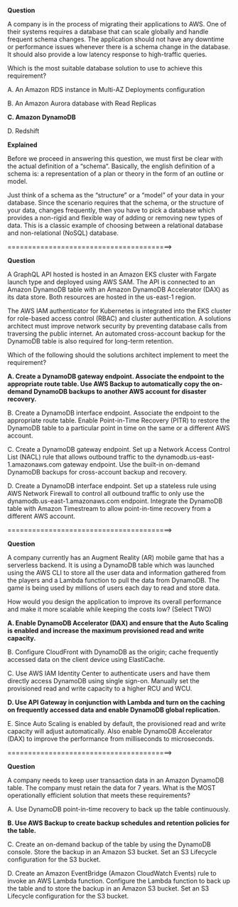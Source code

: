 **Question**

A company is in the process of migrating their applications to AWS. One of their systems requires a database that can scale globally and handle frequent schema changes. The application should not have any downtime or performance issues whenever there is a schema change in the database. It should also provide a low latency response to high-traffic queries.

Which is the most suitable database solution to use to achieve this requirement?

A. An Amazon RDS instance in Multi-AZ Deployments configuration

B. An Amazon Aurora database with Read Replicas

**C. Amazon DynamoDB**

D. Redshift

**Explained**

Before we proceed in answering this question, we must first be clear with the actual definition of a “schema“. Basically, the english definition of a schema is: a representation of a plan or theory in the form of an outline or model.

Just think of a schema as the “structure” or a “model” of your data in your database. Since the scenario requires that the schema, or the structure of your data, changes frequently, then you have to pick a database which provides a non-rigid and flexible way of adding or removing new types of data. This is a classic example of choosing between a relational database and non-relational (NoSQL) database.

========================================>

**Question**

A GraphQL API hosted is hosted in an Amazon EKS cluster with Fargate launch type and deployed using AWS SAM. The API is connected to an Amazon DynamoDB table with an Amazon DynamoDB Accelerator (DAX) as its data store. Both resources are hosted in the us-east-1 region.

The AWS IAM authenticator for Kubernetes is integrated into the EKS cluster for role-based access control (RBAC) and cluster authentication. A solutions architect must improve network security by preventing database calls from traversing the public internet. An automated cross-account backup for the DynamoDB table is also required for long-term retention.

Which of the following should the solutions architect implement to meet the requirement?

**A. Create a DynamoDB gateway endpoint. Associate the endpoint to the appropriate route table. Use AWS Backup to automatically copy the on-demand DynamoDB backups to another AWS account for disaster recovery.**

B. Create a DynamoDB interface endpoint. Associate the endpoint to the appropriate route table. Enable Point-in-Time Recovery (PITR) to restore the DynamoDB table to a particular point in time on the same or a different AWS account.

C. Create a DynamoDB gateway endpoint. Set up a Network Access Control List (NACL) rule that allows outbound traffic to the dynamodb.us-east-1.amazonaws.com gateway endpoint. Use the built-in on-demand DynamoDB backups for cross-account backup and recovery.

D. Create a DynamoDB interface endpoint. Set up a stateless rule using AWS Network Firewall to control all outbound traffic to only use the dynamodb.us-east-1.amazonaws.com endpoint. Integrate the DynamoDB table with Amazon Timestream to allow point-in-time recovery from a different AWS account.

========================================>

**Question**

A company currently has an Augment Reality (AR) mobile game that has a serverless backend. It is using a DynamoDB table which was launched using the AWS CLI to store all the user data and information gathered from the players and a Lambda function to pull the data from DynamoDB. The game is being used by millions of users each day to read and store data.

How would you design the application to improve its overall performance and make it more scalable while keeping the costs low? (Select TWO)

**A. Enable DynamoDB Accelerator (DAX) and ensure that the Auto Scaling is enabled and increase the maximum provisioned read and write capacity.**

B. Configure CloudFront with DynamoDB as the origin; cache frequently accessed data on the client device using ElastiCache.

C. Use AWS IAM Identity Center to authenticate users and have them directly access DynamoDB using single sign-on. Manually set the provisioned read and write capacity to a higher RCU and WCU.

**D. Use API Gateway in conjunction with Lambda and turn on the caching on frequently accessed data and enable DynamoDB global replication.**

E. Since Auto Scaling is enabled by default, the provisioned read and write capacity will adjust automatically. Also enable DynamoDB Accelerator (DAX) to improve the performance from milliseconds to microseconds.

========================================>

**Question**

A company needs to keep user transaction data in an Amazon DynamoDB table. The company must retain the data for 7 years.
What is the MOST operationally efficient solution that meets these requirements?

A. Use DynamoDB point-in-time recovery to back up the table continuously.

**B. Use AWS Backup to create backup schedules and retention policies for the table.**

C. Create an on-demand backup of the table by using the DynamoDB console. Store the backup in an Amazon S3 bucket. Set an S3 Lifecycle configuration for the S3 bucket.

D. Create an Amazon EventBridge (Amazon CloudWatch Events) rule to invoke an AWS Lambda function. Configure the Lambda function to back up the table and to store the backup in an Amazon S3 bucket. Set an S3 Lifecycle configuration for the S3 bucket.